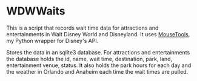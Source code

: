 # WDWWaits

This is a script that records wait time data for attractions and entertainments in Walt Disney World and Disneyland. It uses [MouseTools](https://github.com/scaratozzolo/MouseTools), my Python wrapper for Disney's API.

Stores the data in an sqlite3 database. For attractions and entertainments the database holds the id, name, wait time, destination, park, land, entertainment venue, status. It also holds the park hours for each day and the weather in Orlando and Anaheim each time the wait times are pulled.
